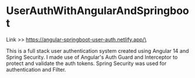 # UserAuthWithAngularAndSpringboot

Link >> https://angular-springboot-user-auth.netlify.app/\

This is a full stack user authentication system created using Angular 14 and Spring Security. I made use of Angular's Auth Guard and Interceptor to protect and validate the auth tokens. Spring Security was used for authentication and Filter.
